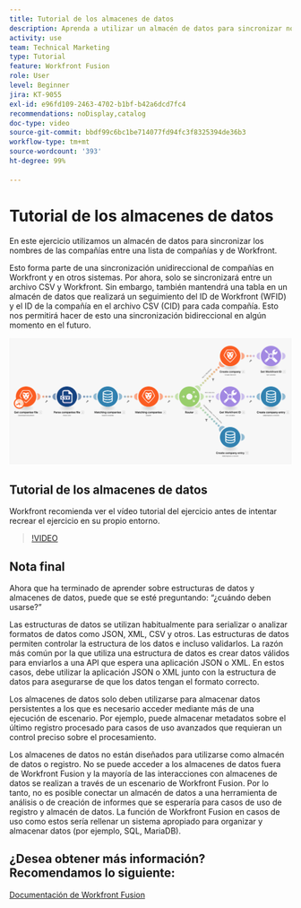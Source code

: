 ```yaml
---
title: Tutorial de los almacenes de datos
description: Aprenda a utilizar un almacén de datos para sincronizar nombres de compañías entre una lista de compañías y de Workfront con  [!DNL Adobe Workfront Fusion].
activity: use
team: Technical Marketing
type: Tutorial
feature: Workfront Fusion
role: User
level: Beginner
jira: KT-9055
exl-id: e96fd109-2463-4702-b1bf-b42a6dcd7fc4
recommendations: noDisplay,catalog
doc-type: video
source-git-commit: bbdf99c6bc1be714077fd94fc3f8325394de36b3
workflow-type: tm+mt
source-wordcount: '393'
ht-degree: 99%

---
```


# Tutorial de los almacenes de datos

En este ejercicio utilizamos un almacén de datos para sincronizar los nombres de las compañías entre una lista de compañías y de Workfront.

Esto forma parte de una sincronización unidireccional de compañías en Workfront y en otros sistemas. Por ahora, solo se sincronizará entre un archivo CSV y Workfront. Sin embargo, también mantendrá una tabla en un almacén de datos que realizará un seguimiento del ID de Workfront (WFID) y el ID de la compañía en el archivo CSV (CID) para cada compañía. Esto nos permitirá hacer de esto una sincronización bidireccional en algún momento en el futuro.

![Una imagen de un escenario de Fusion](assets/data-structures-and-data-stores-2.png)

## Tutorial de los almacenes de datos

Workfront recomienda ver el vídeo tutorial del ejercicio antes de intentar recrear el ejercicio en su propio entorno.

>[!VIDEO](https://video.tv.adobe.com/v/3417968/?quality=12&learn=on&enablevpops=1&captions=spa)



## Nota final

Ahora que ha terminado de aprender sobre estructuras de datos y almacenes de datos, puede que se esté preguntando: “¿cuándo deben usarse?”

Las estructuras de datos se utilizan habitualmente para serializar o analizar formatos de datos como JSON, XML, CSV y otros. Las estructuras de datos permiten controlar la estructura de los datos e incluso validarlos. La razón más común por la que utiliza una estructura de datos es crear datos válidos para enviarlos a una API que espera una aplicación JSON o XML. En estos casos, debe utilizar la aplicación JSON o XML junto con la estructura de datos para asegurarse de que los datos tengan el formato correcto.

Los almacenes de datos solo deben utilizarse para almacenar datos persistentes a los que es necesario acceder mediante más de una ejecución de escenario. Por ejemplo, puede almacenar metadatos sobre el último registro procesado para casos de uso avanzados que requieran un control preciso sobre el procesamiento.

Los almacenes de datos no están diseñados para utilizarse como almacén de datos o registro. No se puede acceder a los almacenes de datos fuera de Workfront Fusion y la mayoría de las interacciones con almacenes de datos se realizan a través de un escenario de Workfront Fusion. Por lo tanto, no es posible conectar un almacén de datos a una herramienta de análisis o de creación de informes que se esperaría para casos de uso de registro y almacén de datos. La función de Workfront Fusion en casos de uso como estos sería rellenar un sistema apropiado para organizar y almacenar datos (por ejemplo, SQL, MariaDB).

## ¿Desea obtener más información? Recomendamos lo siguiente:

[Documentación de Workfront Fusion](https://experienceleague.adobe.com/es/docs/workfront-fusion/using/get-started-with-fusion/understand-workfront-fusion/workfront-fusion-overview)
